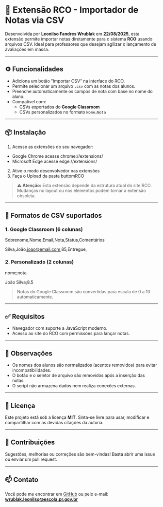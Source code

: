 # 📘 Extensão RCO - Importador de Notas via CSV

Desenvolvida por **Leonilso Fandres Wrublak** em **22/08/2025**, esta extensão permite importar notas diretamente para o sistema **RCO** usando arquivos CSV. Ideal para professores que desejam agilizar o lançamento de avaliações em massa.

---

## ⚙️ Funcionalidades

- Adiciona um botão "Importar CSV" na interface do RCO.
- Permite selecionar um arquivo `.csv` com as notas dos alunos.
- Preenche automaticamente os campos de nota com base no nome do aluno.
- Compatível com:
  - CSVs exportados do **Google Classroom**
  - CSVs personalizados no formato `Nome;Nota`

---

## 📦 Instalação

1. Acesse as extensões do seu navegador:
  - Google Chrome acesse chrome://extensions/
  - Microsoft Edge acesse edge://extensions/
2. Ative o modo desenvolvedor nas extensões
3. Faça o Upload da pasta buttomRCO

> **⚠️ Atenção:** Esta extensão depende da estrutura atual do site RCO. Mudanças no layout ou nos elementos podem tornar a extensão obsoleta.

---

## 📝 Formatos de CSV suportados

### 1. Google Classroom (6 colunas)
Sobrenome,Nome,Email,Nota,Status,Comentários

Silva,João,joao@email.com,85,Entregue,

### 2. Personalizado (2 colunas)
nome;nota

João Silva;8.5


> Notas do Google Classroom são convertidas para escala de 0 a 10 automaticamente.

---

## ✅ Requisitos

- Navegador com suporte a JavaScript moderno.
- Acesso ao site do RCO com permissões para lançar notas.

---

## 🧠 Observações

- Os nomes dos alunos são normalizados (acentos removidos) para evitar incompatibilidades.
- O botão e o seletor de arquivo são removidos após a inserção das notas.
- O script não armazena dados nem realiza conexões externas.

---

## 📌 Licença

Este projeto está sob a licença **MIT**. Sinta-se livre para usar, modificar e compartilhar com as devidas citações da autoria.

---

## 🤝 Contribuições

Sugestões, melhorias ou correções são bem-vindas! Basta abrir uma issue ou enviar um pull request.

---

## 📫 Contato

Você pode me encontrar em [GitHub](https://github.com/leonilso) ou pelo e-mail: **wrublak.leonilso@escola.pr.gov.br**

